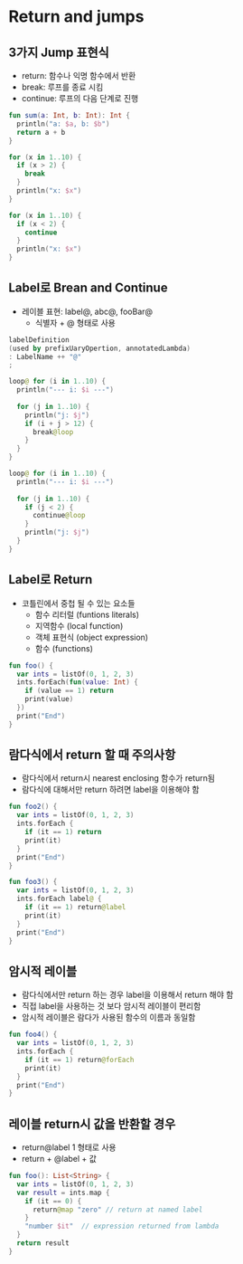 # Return and jumps
## 3가지 Jump 표현식
- return: 함수나 익명 함수에서 반환
- break: 루프를 종료 시킴
- continue: 루프의 다음 단계로 진행
```kotlin
fun sum(a: Int, b: Int): Int {
  println("a: $a, b: $b")
  return a + b
}
```
```kotlin
for (x in 1..10) {
  if (x > 2) {
    break
  }
  println("x: $x")
}
```
```kotlin
for (x in 1..10) {
  if (x < 2) {
    continue
  }
  println("x: $x")
}
```
## Label로 Brean and Continue
- 레이블 표현: label@, abc@, fooBar@
  * 식별자 + @ 형태로 사용
```kotlin
labelDefinition
(used by prefixUaryOpertion, annotatedLambda)
: LabelName ++ "@"
;
```
```kotlin
loop@ for (i in 1..10) {
  println("--- i: $i ---")
  
  for (j in 1..10) {
    println("j: $j")
    if (i + j > 12) {
      break@loop
    }
  }
}
```
```kotlin
loop@ for (i in 1..10) {
  println("--- i: $i ---")
  
  for (j in 1..10) {
    if (j < 2) {
      continue@loop
    }
    println("j: $j")
  }
}
```

## Label로 Return
- 코틀린에서 중첩 될 수 있는 요소들
  * 함수 리터럴 (funtions literals)
  * 지역함수 (local function)
  * 객체 표현식 (object expression)
  * 함수 (functions)
```kotlin
fun foo() {
  var ints = listOf(0, 1, 2, 3)
  ints.forEach(fun(value: Int) {
    if (value == 1) return
    print(value)
  })
  print("End")
}
```
 
## 람다식에서 return 할 때 주의사항
- 람다식에서 return시 nearest enclosing 함수가 return됨
- 람다식에 대해서만 return 하려면 label을 이용해야 함
```kotlin
fun foo2() {
  var ints = listOf(0, 1, 2, 3)
  ints.forEach {
    if (it == 1) return
    print(it)
  }
  print("End")
}
```
```kotlin
fun foo3() {
  var ints = listOf(0, 1, 2, 3)
  ints.forEach label@ {
    if (it == 1) return@label
    print(it)
  }
  print("End")
}
```

## 암시적 레이블
- 람다식에서만 return 하는 경우 label을 이용해서 return 해야 함
- 직접 label을 사용하는 것 보다 암시적 레이블이 편리함
- 암시적 레이블은 람다가 사용된 함수의 이름과 동일함
```kotlin
fun foo4() {
  var ints = listOf(0, 1, 2, 3)
  ints.forEach {
    if (it == 1) return@forEach
    print(it)
  }
  print("End")
}
```

## 레이블 return시 값을 반환할 경우
- return@label 1 형태로 사용
- return + @label + 값
```kotlin
fun foo(): List<String> {
  var ints = listOf(0, 1, 2, 3)
  var result = ints.map {
    if (it == 0) {
      return@map "zero" // return at named label
    }
    "number $it"  // expression returned from lambda
  }
  return result
}
```

